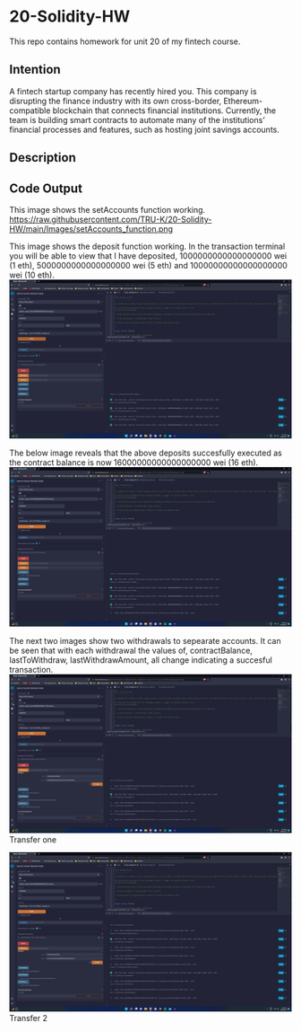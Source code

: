 # 20-Solidity-HW
This repo contains homework for unit 20 of my fintech course.

## Intention
A fintech startup company has recently hired you. This company is disrupting the finance industry with its own cross-border, Ethereum-compatible blockchain that connects financial institutions. Currently, the team is building smart contracts to automate many of the institutions’ financial processes and features, such as hosting joint savings accounts.

## Description


## Code Output
This image shows the setAccounts function working.
https://raw.githubusercontent.com/TRU-K/20-Solidity-HW/main/Images/setAccounts_function.png

This image shows the deposit function working. In the transaction terminal you will be able to view that I have deposited, 1000000000000000000 wei (1 eth), 5000000000000000000 wei (5 eth) and 10000000000000000000 wei (10 eth).
![](https://raw.githubusercontent.com/TRU-K/20-Solidity-HW/main/Images/deposit_wei.png)

The below image reveals that the above deposits succesfully executed as the contract balance is now 16000000000000000000 wei (16 eth).
![](https://raw.githubusercontent.com/TRU-K/20-Solidity-HW/main/Images/contractBalance_function.png)

The next two images show two withdrawals to sepearate accounts. It can be seen that with each withdrawal the values of, contractBalance, lastToWithdraw, lastWithdrawAmount, all change indicating a succesful transaction.
![](https://raw.githubusercontent.com/TRU-K/20-Solidity-HW/main/Images/first_withdrawal.png)
Transfer one

![](https://raw.githubusercontent.com/TRU-K/20-Solidity-HW/main/Images/second_withdrawal.png)
Transfer 2
